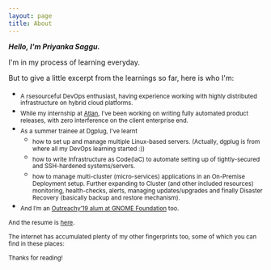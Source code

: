 ```yaml
---
layout: page
title: About
---
```


***Hello, I'm Priyanka Saggu.***

I'm in my process of learning everyday. 

But to give a little excerpt from the learnings so far, here is who I'm:

- <sub> A rsesourceful DevOps enthusiast, having experience working with highly distributed infrastructure on hybrid cloud platforms.</sub> 
- <sub> While my internship at [Atlan](https://atlan.com), I’ve been working on writing fully automated product releases, with zero interference on the client enterprise end. 
- <sub>  As a summer trainee at Dgplug, I've learnt</sub>
    - <sub>how to set up and manage multiple Linux-based servers. (Actually, dgplug is from where all my DevOps learning started :))</sub>
    - <sub>how to write Infrastructure as Code(IaC) to automate setting up of tightly-secured and SSH-hardened systems/servers.</sub>
    - <sub>how to manage multi-cluster (micro-services) applications in an On-Premise Deployment setup. Further expanding to Cluster (and other included resources) monitoring, health-checks, alerts, managing updates/upgrades and finally Disaster Recovery (basically backup and restore mechanism).</sub>
- <sub>And I’m an [Outreachy’19 alum at GNOME Foundation](https://www.outreachy.org/alums/) too.</sub>

<sub>And the resume is [here](https://priyankasaggu11929.github.io/resume/).</sub>

<sub>The internet has accumulated plenty of my other fingerprints too, some of which you can find in these places:</sub>

<p class="social-icons">
  <a href="https://twitter.com/PriyankaSaggu4"><i class="fab fa-twitter fa-2x"></i></a>
  <a href="https://github.com/priyankasaggu11929"><i class="fab fa-github fa-2x"></i></a>
  <a href="https://gitlab.gnome.org/priyankasaggu119"><i class="fab fa-gitlab fa-2x"></i></a>
  <a href="https://www.linkedin.com/in/priyanka-saggu/"><i class="fab fa-linkedin-in fa-2x"></i></a>
  <a href="https://toots.dgplug.org/@priyankasaggu119"><i class="fab fa-mastodon fa-2x"></i></a>
</p>


<sub>Thanks for reading!</sub>
